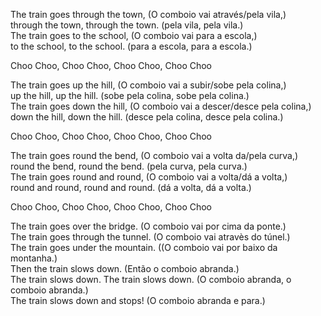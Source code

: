 The train goes through the town, (O comboio vai através/pela vila,)   
through the town, through the town. (pela vila, pela vila.)  
The train goes to the school, (O comboio vai para a escola,)   
to the school, to the school. (para a escola, para a escola.)  

Choo Choo, Choo Choo, Choo Choo, Choo Choo  

The train goes up the hill, (O comboio vai a subir/sobe pela colina,)  
up the hill, up the hill. (sobe pela colina, sobe pela colina.)  
The train goes down the hill, (O comboio vai a descer/desce pela colina,)  
down the hill, down the hill. (desce pela colina, desce pela colina.)  

Choo Choo, Choo Choo, Choo Choo, Choo Choo  

The train goes round the bend, (O comboio vai a volta da/pela curva,)  
round the bend, round the bend. (pela curva, pela curva.)  
The train goes round and round, (O comboio vai a volta/dá a volta,)    
round and round, round and round. (dá a volta, dá a volta.)

Choo Choo, Choo Choo, Choo Choo, Choo Choo  

The train goes over the bridge. (O comboio vai por cima da ponte.)  
The train goes through the tunnel. (O comboio vai atravès do túnel.)   
The train goes under the mountain. ((O comboio vai por baixo da montanha.)  
Then the train slows down. (Então o comboio abranda.)  
The train slows down. The train slows down. (O comboio abranda, o comboio abranda.)  
The train slows down and stops! (O comboio abranda e para.)  
